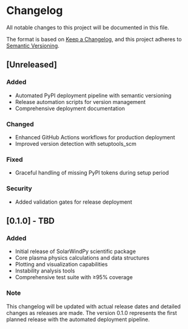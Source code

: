 # Changelog

All notable changes to this project will be documented in this file.

The format is based on [Keep a Changelog](https://keepachangelog.com/en/1.0.0/),
and this project adheres to [Semantic Versioning](https://semver.org/spec/v2.0.0.html).

## [Unreleased]

### Added
- Automated PyPI deployment pipeline with semantic versioning
- Release automation scripts for version management
- Comprehensive deployment documentation

### Changed
- Enhanced GitHub Actions workflows for production deployment
- Improved version detection with setuptools_scm

### Fixed
- Graceful handling of missing PyPI tokens during setup period

### Security
- Added validation gates for release deployment

## [0.1.0] - TBD

### Added
- Initial release of SolarWindPy scientific package
- Core plasma physics calculations and data structures
- Plotting and visualization capabilities
- Instability analysis tools
- Comprehensive test suite with ≥95% coverage

### Note
This changelog will be updated with actual release dates and detailed changes as releases are made. The version 0.1.0 represents the first planned release with the automated deployment pipeline.